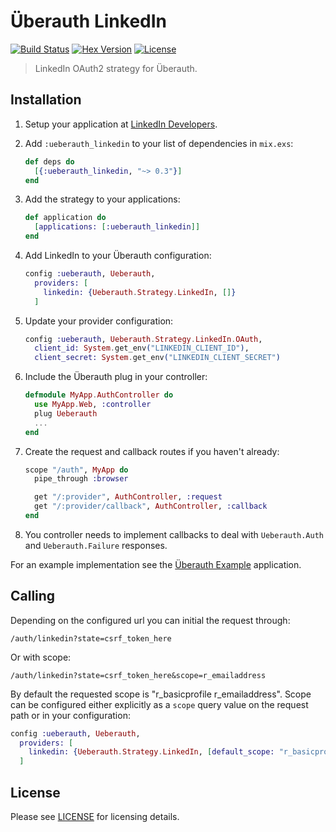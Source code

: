 # Überauth LinkedIn

[![Build Status][travis-img]][travis] [![Hex Version][hex-img]][hex] [![License][license-img]][license]

[license-img]: http://img.shields.io/badge/license-MIT-brightgreen.svg
[license]: http://opensource.org/licenses/MIT
[hex-img]: https://img.shields.io/hexpm/v/ueberauth_linkedin.svg
[hex]: https://hex.pm/packages/ueberauth_linkedin
[travis-img]: https://travis-ci.org/fajarmf/ueberauth_linkedin.svg?branch=master
[travis]: https://travis-ci.org/fajarmf/ueberauth_linkedin

> LinkedIn OAuth2 strategy for Überauth.

## Installation

1. Setup your application at [LinkedIn Developers](https://developer.linkedin.com/).

1. Add `:ueberauth_linkedin` to your list of dependencies in `mix.exs`:

   ```elixir
   def deps do
     [{:ueberauth_linkedin, "~> 0.3"}]
   end
   ```

1. Add the strategy to your applications:

   ```elixir
   def application do
     [applications: [:ueberauth_linkedin]]
   end
   ```

1. Add LinkedIn to your Überauth configuration:

   ```elixir
   config :ueberauth, Ueberauth,
     providers: [
       linkedin: {Ueberauth.Strategy.LinkedIn, []}
     ]
   ```

1. Update your provider configuration:

   ```elixir
   config :ueberauth, Ueberauth.Strategy.LinkedIn.OAuth,
     client_id: System.get_env("LINKEDIN_CLIENT_ID"),
     client_secret: System.get_env("LINKEDIN_CLIENT_SECRET")
   ```

1. Include the Überauth plug in your controller:

   ```elixir
   defmodule MyApp.AuthController do
     use MyApp.Web, :controller
     plug Ueberauth
     ...
   end
   ```

1. Create the request and callback routes if you haven't already:

   ```elixir
   scope "/auth", MyApp do
     pipe_through :browser

     get "/:provider", AuthController, :request
     get "/:provider/callback", AuthController, :callback
   end
   ```

1. You controller needs to implement callbacks to deal with `Ueberauth.Auth` and `Ueberauth.Failure` responses.

For an example implementation see the [Überauth Example](https://github.com/ueberauth/ueberauth_example) application.

## Calling

Depending on the configured url you can initial the request through:

    /auth/linkedin?state=csrf_token_here

Or with scope:

    /auth/linkedin?state=csrf_token_here&scope=r_emailaddress

By default the requested scope is "r_basicprofile r_emailaddress". Scope can be configured either explicitly as a `scope` query value on the request path or in your configuration:

```elixir
config :ueberauth, Ueberauth,
  providers: [
    linkedin: {Ueberauth.Strategy.LinkedIn, [default_scope: "r_basicprofile r_emailaddress"]}
  ]
```

## License

Please see [LICENSE](https://github.com/fajarmf/ueberauth_linkedin/blob/master/LICENSE) for licensing details.

